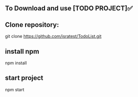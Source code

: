 ## To Download and use [TODO PROJECT]✅

## Clone repository:

git clone https://github.com/isratest/TodoList.git

## install npm

npm install

## start project

npm start
